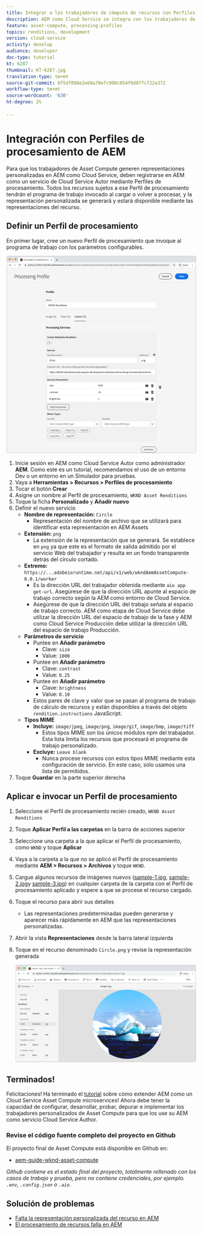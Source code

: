 ```yaml
---
title: Integrar a los trabajadores de cómputo de recursos con Perfiles de procesamiento de AEM
description: AEM como Cloud Service se integra con los trabajadores de Asset Compute implementados en Adobe I/O Runtime mediante Perfiles de procesamiento de AEM Assets. Los Perfiles de procesamiento se configuran en el servicio Autor para procesar recursos específicos mediante programas de trabajo personalizados y almacenar los archivos generados por los trabajadores como representaciones de recursos.
feature: asset-compute, processing-profiles
topics: renditions, development
version: cloud-service
activity: develop
audience: developer
doc-type: tutorial
kt: 6287
thumbnail: KT-6287.jpg
translation-type: tm+mt
source-git-commit: 6f5df098e2e68a78efc908c054f9d07fcf22a372
workflow-type: tm+mt
source-wordcount: '630'
ht-degree: 2%

---
```



# Integración con Perfiles de procesamiento de AEM

Para que los trabajadores de Asset Compute generen representaciones personalizadas en AEM como Cloud Service, deben registrarse en AEM como un servicio de Cloud Service Autor mediante Perfiles de procesamiento. Todos los recursos sujetos a ese Perfil de procesamiento tendrán el programa de trabajo invocado al cargar o volver a procesar, y la representación personalizada se generará y estará disponible mediante las representaciones del recurso.

## Definir un Perfil de procesamiento

En primer lugar, cree un nuevo Perfil de procesamiento que invoque al programa de trabajo con los parámetros configurables.

![Perfil de procesamiento](./assets/processing-profiles/new-processing-profile.png)

1. Inicie sesión en AEM como Cloud Service Autor como administrador __AEM__. Como este es un tutorial, recomendamos el uso de un entorno Dev o un entorno en un Simulador para pruebas.
1. Vaya a __Herramientas > Recursos > Perfiles de procesamiento__
1. Tocar el botón __Crear__
1. Asigne un nombre al Perfil de procesamiento, `WKND Asset Renditions`
1. Toque la ficha __Personalizado__ y __Añadir nuevo__
1. Definir el nuevo servicio
   + __Nombre de representación:__ `Circle`
      + Representación del nombre de archivo que se utilizará para identificar esta representación en AEM Assets
   + __Extensión:__ `png`
      + La extensión de la representación que se generará. Se establece en `png` ya que este es el formato de salida admitido por el servicio Web del trabajador y resulta en un fondo transparente detrás del círculo cortado.
   + __Extremo:__ `https://...adobeioruntime.net/api/v1/web/wkndAemAssetCompute-0.0.1/worker`
      + Es la dirección URL del trabajador obtenida mediante `aio app get-url`. Asegúrese de que la dirección URL apunte al espacio de trabajo correcto según la AEM como entorno de Cloud Service.
      + Asegúrese de que la dirección URL del trabajo señala al espacio de trabajo correcto. AEM como etapa de Cloud Service debe utilizar la dirección URL del espacio de trabajo de la fase y AEM como Cloud Service Producción debe utilizar la dirección URL del espacio de trabajo Producción.
   + __Parámetros de servicio__
      + Puntee en __Añadir parámetro__
         + Clave: `size`
         + Value: `1000`
      + Puntee en __Añadir parámetro__
         + Clave: `contrast`
         + Value: `0.25`
      + Puntee en __Añadir parámetro__
         + Clave: `brightness`
         + Value: `0.10`
      + Estos pares de clave y valor que se pasan al programa de trabajo de cálculo de recursos y están disponibles a través del objeto `rendition.instructions` JavaScript.
   + __Tipos MIME__
      + __Incluye:__ `image/jpeg`, `image/png`, `image/gif`, `image/bmp`, `image/tiff`
         + Estos tipos MIME son los únicos módulos npm del trabajador. Esta lista limita los recursos que procesará el programa de trabajo personalizado.
      + __Excluye:__ `Leave blank`
         + Nunca procese recursos con estos tipos MIME mediante esta configuración de servicio. En este caso, sólo usamos una lista de permitidos.
1. Toque __Guardar__ en la parte superior derecha

## Aplicar e invocar un Perfil de procesamiento

1. Seleccione el Perfil de procesamiento recién creado, `WKND Asset Renditions`
1. Toque __Aplicar Perfil a las carpetas__ en la barra de acciones superior
1. Seleccione una carpeta a la que aplicar el Perfil de procesamiento, como `WKND` y toque __Aplicar__
1. Vaya a la carpeta a la que no se aplicó el Perfil de procesamiento mediante __AEM > Recursos > Archivos__ y toque `WKND`.
1. Cargue algunos recursos de imágenes nuevos ([sample-1.jpg](../assets/samples/sample-1.jpg), [sample-2.jpg](../assets/samples/sample-2.jpg)y [sample-3.jpg](../assets/samples/sample-3.jpg)) en cualquier carpeta de la carpeta con el Perfil de procesamiento aplicado y espere a que se procese el recurso cargado.
1. Toque el recurso para abrir sus detalles
   + Las representaciones predeterminadas pueden generarse y aparecer más rápidamente en AEM que las representaciones personalizadas.
1. Abrir la vista __Representaciones__ desde la barra lateral izquierda
1. Toque en el recurso denominado `Circle.png` y revise la representación generada

   ![Representación generada](./assets/processing-profiles/rendition.png)

## Terminados!

Felicitaciones! Ha terminado el [tutorial](../overview.md) sobre cómo extender AEM como un Cloud Service Asset Compute microservices! Ahora debe tener la capacidad de configurar, desarrollar, probar, depurar e implementar los trabajadores personalizados de Asset Compute para que los use su AEM como servicio Cloud Service Author.

### Revise el código fuente completo del proyecto en Github

El proyecto final de Asset Compute está disponible en Github en:

+ [aem-guide-wknd-asset-compute](https://github.com/adobe/aem-guides-wknd-asset-compute)

_Github contiene es el estado final del proyecto, totalmente rellenado con los casos de trabajo y prueba, pero no contiene credenciales, por ejemplo. `.env`, `.config.json` o `.aio`._

## Solución de problemas

+ [Falta la representación personalizada del recurso en AEM](../troubleshooting.md#custom-rendition-missing-from-asset)
+ [El procesamiento de recursos falla en AEM](../troubleshooting.md#asset-processing-fails)
